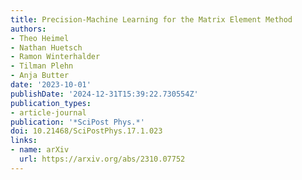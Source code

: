 ```yaml
---
title: Precision-Machine Learning for the Matrix Element Method
authors:
- Theo Heimel
- Nathan Huetsch
- Ramon Winterhalder
- Tilman Plehn
- Anja Butter
date: '2023-10-01'
publishDate: '2024-12-31T15:39:22.730554Z'
publication_types:
- article-journal
publication: '*SciPost Phys.*'
doi: 10.21468/SciPostPhys.17.1.023
links:
- name: arXiv
  url: https://arxiv.org/abs/2310.07752
---
```

